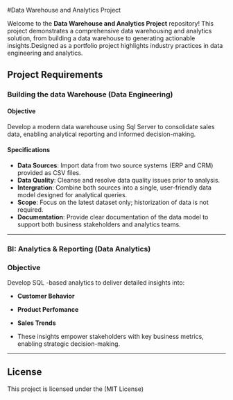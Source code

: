 #Data Warehouse and Analytics Project

Welcome to the **Data Warehouse and Analytics Project** repository!
This project demonstrates a comprehensive data warehousing and analytics solution, from building a data warehouse to generating actionable insights.Designed as a portfolio project highlights industry practices in data engineering and analytics.

## Project Requirements

### Building the data Warehouse (Data Engineering)

#### Objective
Develop a modern data warehouse using Sql Server to consolidate sales data, enabling analytical reporting and informed decision-making.

#### Specifications
- **Data Sources**: Import data from two source systems (ERP and CRM) provided as CSV files.
- **Data Quality**: Cleanse and resolve data quality issues prior to analysis.
- **Intergration**: Combine both sources into a single, user-friendly data model designed for analytical queries.
- **Scope**: Focus on the latest dataset only; historization of data is not required.
- **Documentation**: Provide clear documentation of the data model to support both business stakeholders and analytics teams.  



---

### BI: Analytics & Reporting (Data Analytics)

### Objective
Develop SQL -based analytics to deliver detailed insights into:
- **Customer Behavior**
- **Product Perfomance**
- **Sales Trends**

- These insights empower stakeholders with key business metrics, enabling strategic decision-making.

---

## License

This project is licensed under the (MIT License)

